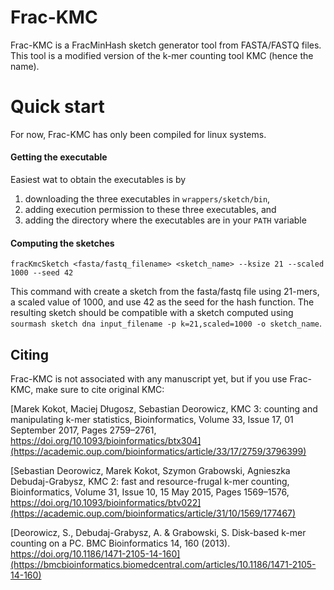 Frac-KMC
=
Frac-KMC is a FracMinHash sketch generator tool from FASTA/FASTQ files. This tool is a modified version of the k-mer counting tool KMC (hence the name). 

Quick start
=
For now, Frac-KMC has only been compiled for linux systems.
#### Getting the executable
Easiest wat to obtain the executables is by
1. downloading the three executables in `wrappers/sketch/bin`,
1. adding execution permission to these three executables, and
1. adding the directory where the executables are in your `PATH` variable
#### Computing the sketches
```
fracKmcSketch <fasta/fastq_filename> <sketch_name> --ksize 21 --scaled 1000 --seed 42
```
This command with create a sketch from the fasta/fastq file using 21-mers, a scaled value of 1000, and use 42 as the seed for the hash function. The resulting sketch should be compatible with a sketch computed using `sourmash sketch dna input_filename -p k=21,scaled=1000 -o sketch_name`.


## Citing

Frac-KMC is not associated with any manuscript yet, but if you use Frac-KMC, make sure to cite original KMC:

[Marek Kokot, Maciej Długosz, Sebastian Deorowicz, KMC 3: counting and manipulating k-mer statistics, Bioinformatics, Volume 33, Issue 17, 01 September 2017, Pages 2759–2761, https://doi.org/10.1093/bioinformatics/btx304](https://academic.oup.com/bioinformatics/article/33/17/2759/3796399)

[Sebastian Deorowicz, Marek Kokot, Szymon Grabowski, Agnieszka Debudaj-Grabysz, KMC 2: fast and resource-frugal k-mer counting, Bioinformatics, Volume 31, Issue 10, 15 May 2015, Pages 1569–1576, https://doi.org/10.1093/bioinformatics/btv022](https://academic.oup.com/bioinformatics/article/31/10/1569/177467)

[Deorowicz, S., Debudaj-Grabysz, A. & Grabowski, S. Disk-based k-mer counting on a PC. BMC Bioinformatics 14, 160 (2013). https://doi.org/10.1186/1471-2105-14-160](https://bmcbioinformatics.biomedcentral.com/articles/10.1186/1471-2105-14-160)
